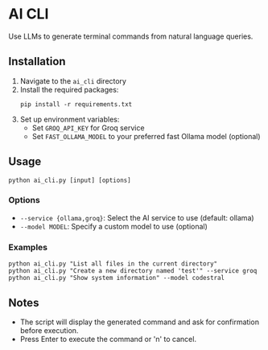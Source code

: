# AI CLI

Use LLMs to generate terminal commands from natural language queries.

## Installation

1. Navigate to the `ai_cli` directory
2. Install the required packages:
   ```
   pip install -r requirements.txt
   ```
3. Set up environment variables:
   - Set `GROQ_API_KEY` for Groq service
   - Set `FAST_OLLAMA_MODEL` to your preferred fast Ollama model (optional)

## Usage

```
python ai_cli.py [input] [options]
```

### Options

- `--service {ollama,groq}`: Select the AI service to use (default: ollama)
- `--model MODEL`: Specify a custom model to use (optional)

### Examples

```
python ai_cli.py "List all files in the current directory"
python ai_cli.py "Create a new directory named 'test'" --service groq
python ai_cli.py "Show system information" --model codestral
```

## Notes

- The script will display the generated command and ask for confirmation before execution.
- Press Enter to execute the command or 'n' to cancel.
